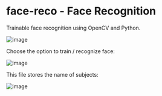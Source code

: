 # face-reco - Face Recognition
Trainable face recognition using OpenCV and Python.

![image](https://user-images.githubusercontent.com/9197089/200888710-c9ddf61b-3756-48d0-ad42-e05bc8716e90.png)


Choose the option to train / recognize face:

![image](https://user-images.githubusercontent.com/9197089/200853264-1985373f-7bbe-4829-9b5c-7787ea6064f7.png)

This file stores the name of subjects: 

![image](https://user-images.githubusercontent.com/9197089/200855164-50eb8850-d06c-465e-bc9f-4019049a096d.png)
